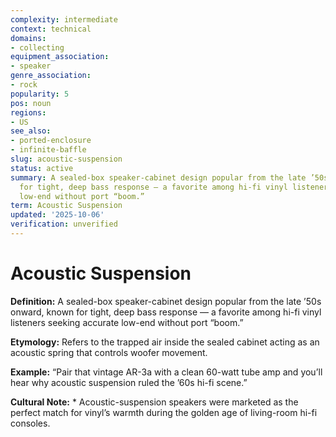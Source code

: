 ```yaml
---
complexity: intermediate
context: technical
domains:
- collecting
equipment_association:
- speaker
genre_association:
- rock
popularity: 5
pos: noun
regions:
- US
see_also:
- ported-enclosure
- infinite-baffle
slug: acoustic-suspension
status: active
summary: A sealed-box speaker-cabinet design popular from the late ’50s onward, known
  for tight, deep bass response — a favorite among hi-fi vinyl listeners seeking accurate
  low-end without port “boom.”
term: Acoustic Suspension
updated: '2025-10-06'
verification: unverified
---
```


# Acoustic Suspension

**Definition:** A sealed-box speaker-cabinet design popular from the late ’50s onward, known for tight, deep bass response — a favorite among hi-fi vinyl listeners seeking accurate low-end without port “boom.”

**Etymology:** Refers to the trapped air inside the sealed cabinet acting as an acoustic spring that controls woofer movement.

**Example:** “Pair that vintage AR-3a with a clean 60-watt tube amp and you’ll hear why acoustic suspension ruled the ’60s hi-fi scene.”

**Cultural Note:** * Acoustic-suspension speakers were marketed as the perfect match for vinyl’s warmth during the golden age of living-room hi-fi consoles.

